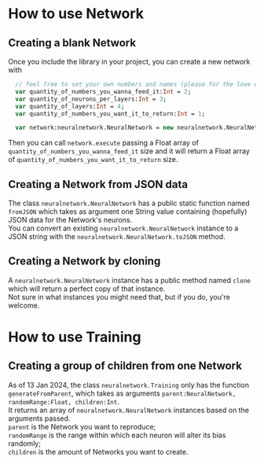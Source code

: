 # How to use Network
## Creating a blank Network
Once you include the library in your project, you can create a new network with
```haxe
  // feel free to set your own numbers and names (please for the love of god do not use these long-ass names) 
  var quantity_of_numbers_you_wanna_feed_it:Int = 2;
  var quantity_of_neurons_per_layers:Int = 3;
  var quantity_of_layers:Int = 4;
  var quantity_of_numbers_you_want_it_to_return:Int = 1;

  var network:neuralnetwork.NeuralNetwork = new neuralnetwork.NeuralNetwork(quantity_of_numbers_you_wanna_feed_it, quantity_of_neurons_per_layers, quantity_of_layers, quantity_of_numbers_you_want_it_to_return);
```
Then you can call `network.execute` passing a Float array of `quantity_of_numbers_you_wanna_feed_it` size and it will return a Float array of `quantity_of_numbers_you_want_it_to_return` size.
## Creating a Network from JSON data
The class `neuralnetwork.NeuralNetwork` has a public static function named `fromJSON` which takes as argument one String value containing (hopefully) JSON data for the Network's neurons.  
You can convert an existing `neuralnetwork.NeuralNetwork` instance to a JSON string with the `neuralnetwork.NeuralNetwork.toJSON` method.
## Creating a Network by cloning
A `neuralnetwork.NeuralNetwork` instance has a public method named `clone` which will return a perfect copy of that instance.  
Not sure in what instances you might need that, but if you do, you're welcome.
# How to use Training
## Creating a group of children from one Network
As of 13 Jan 2024, the class `neuralnetwork.Training` only has the function `generateFromParent`, which takes as arguments `parent:NeuralNetwork, randomRange:Float, children:Int`.  
It returns an array of `neuralnetwork.NeuralNetwork` instances based on the arguments passed.  
`parent` is the Network you want to reproduce;  
`randomRange` is the range within which each neuron will alter its bias randomly;  
`children` is the amount of Networks you want to create.  
